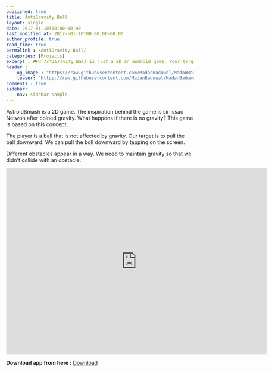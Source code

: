 ```yaml
---
published: true
title: AntiGravity Ball
layout: single
date: 2017-01-10T00:00-00:00
last_modified_at: 2017--01-10T00:00:00-00:00
author_profile: true
read_time: true
permalink : /AntiGravity Ball/
categories: [Projects]
excerpt : 🎮⚾ AntiGravity Ball is just a 2D an android game. Your target is to try to pull the ball downward to get more scores.
header :
    og_image : "https://raw.githubusercontent.com/MadanBaduwal/MadanBaduwal.github.io/main/images/3.AntiGravity%20Ball.jpg"
    teaser: "https://raw.githubusercontent.com/MadanBaduwal/MadanBaduwal.github.io/main/images/3.AntiGravity%20Ball.jpg"
comments : true
sidebar:
    nav: sidebar-sample
---
```


AstroidSmash is a 2D game. The inspiration behind the game is sir Issac Netwon after coined gravity. What happens if there is no gravity? This game is based on this concept.

The player is a ball that is not affected by gravity. Our target is to pull the ball downward. We can pull the boll downward by tapping on the screen.

Different obstacles appear in a way. We need to maintain gravity so that we didn't collide with an obstacle.

<iframe width="700" height="500" src="https://www.youtube.com/embed/Bo6NMnqotOA" frameborder="0" allow="accelerometer; autoplay; encrypted-media; gyroscope; picture-in-picture" allowfullscreen></iframe>

<br>

**Download app from here :** <a href="https://apkpure.com/antigravity-ball/com.madan.madan" class="btn btn--success">Download</a>


